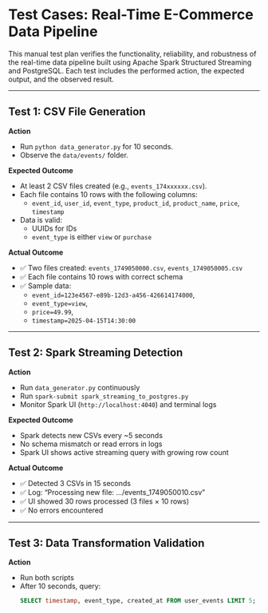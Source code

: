 #  Test Cases: Real-Time E-Commerce Data Pipeline

This manual test plan verifies the functionality, reliability, and robustness of the real-time data pipeline built using Apache Spark Structured Streaming and PostgreSQL. Each test includes the performed action, the expected output, and the observed result.

---

##  Test 1: CSV File Generation

**Action**  
- Run `python data_generator.py` for 10 seconds.  
- Observe the `data/events/` folder.

**Expected Outcome**  
- At least 2 CSV files created (e.g., `events_174xxxxxx.csv`).  
- Each file contains 10 rows with the following columns:
  - `event_id`, `user_id`, `event_type`, `product_id`, `product_name`, `price`, `timestamp`
- Data is valid:
  - UUIDs for IDs  
  - `event_type` is either `view` or `purchase`  

**Actual Outcome**  
- ✅ Two files created: `events_1749050000.csv`, `events_1749050005.csv`  
- ✅ Each file contains 10 rows with correct schema  
- ✅ Sample data:  
  - `event_id=123e4567-e89b-12d3-a456-426614174000`,  
  - `event_type=view`,  
  - `price=49.99`,  
  - `timestamp=2025-04-15T14:30:00`

---

##  Test 2: Spark Streaming Detection

**Action**  
- Run `data_generator.py` continuously  
- Run `spark-submit spark_streaming_to_postgres.py`  
- Monitor Spark UI (`http://localhost:4040`) and terminal logs  

**Expected Outcome**  
- Spark detects new CSVs every ~5 seconds  
- No schema mismatch or read errors in logs  
- Spark UI shows active streaming query with growing row count  

**Actual Outcome**  
- ✅ Detected 3 CSVs in 15 seconds  
- ✅ Log: “Processing new file: .../events_1749050010.csv”  
- ✅ UI showed 30 rows processed (3 files × 10 rows)  
- ✅ No errors encountered

---

##  Test 3: Data Transformation Validation

**Action**  
- Run both scripts  
- After 10 seconds, query:
  ```sql
  SELECT timestamp, event_type, created_at FROM user_events LIMIT 5;
